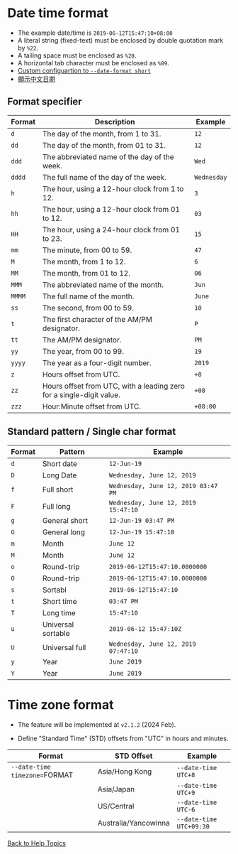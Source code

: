 ﻿
# Date time format

* The example date/time is ```2019-06-12T15:47:10+08:00```
* A literal string (fixed-text) must be enclosed by double quotation mark by ```%22```.
* A tailing space must be enclosed as ```%20```.
* A horizontal tab character must be enclosed as ```%09```.
* [Custom configuartion to ```--date-format short```](https://github.com/ck-yung/dir2cs/blob/main/docs/date-short-cfg.md)
* [顯示中文日期](https://github.com/ck-yung/dir2cs/blob/main/docs/date-in-chinese.md)

## Format specifier

| Format | Description | Example |
| ------ | ----------- | ------- |
| ```d``` | The day of the month, from 1 to 31. | ```12``` |
| ```dd``` | The day of the month, from 01 to 31. | ```12``` |
| ```ddd``` | The abbreviated name of the day of the week. | ```Wed``` |
| ```dddd``` | The full name of the day of the week. | ```Wednesday``` |
| ```h``` | The hour, using a 12-hour clock from 1 to 12. | ```3``` |
| ```hh``` | The hour, using a 12-hour clock from 01 to 12. | ```03``` |
| ```HH``` | The hour, using a 24-hour clock from 01 to 23. | ```15``` |
| ```mm``` | The minute, from 00 to 59. | ```47``` |
| ```M``` | The month, from 1 to 12. | ```6``` |
| ```MM``` | The month, from 01 to 12. | ```06``` |
| ```MMM``` | The abbreviated name of the month. | ```Jun``` |
| ```MMMM``` | The full name of the month. | ```June``` |
| ```ss``` | The second, from 00 to 59. | ```10``` |
| ```t``` | The first character of the AM/PM designator. | ```P``` |
| ```tt``` | The AM/PM designator. | ```PM``` |
| ```yy``` | The year, from 00 to 99. | ```19``` |
| ```yyyy``` | The year as a four-digit number. | ```2019``` |
| ```z``` | Hours offset from UTC. | ```+8``` |
| ```zz``` | Hours offset from UTC, with a leading zero for a single-digit value. | ```+08``` |
| ```zzz``` | Hour:Minute offset from UTC. | ```+08:00``` |

## Standard pattern / Single char format

| Format  | Pattern    | Example |
| ------  | -------    | ------- |
| ```d``` | Short date | ```12-Jun-19```
| ```D``` | Long Date | ```Wednesday, June 12, 2019```|
| ```f``` | Full short | ```Wednesday, June 12, 2019 03:47 PM``` |
| ```F``` | Full long | ```Wednesday, June 12, 2019 15:47:10```|
| ```g``` | General short   | ```12-Jun-19 03:47 PM``` |
| ```G``` | General long | ```12-Jun-19 15:47:10```|
| ```m``` | Month      | ```June 12``` |
| ```M``` | Month | ```June 12```|
| ```o``` | Round-trip | ```2019-06-12T15:47:10.0000000``` |
| ```O``` | Round-trip | ```2019-06-12T15:47:10.0000000```|
| ```s``` | Sortabl | ```2019-06-12T15:47:10``` |
| ```t``` | Short time | ```03:47 PM``` |
| ```T``` | Long time | ```15:47:10```|
| ```u``` | Universal sortable | ```2019-06-12 15:47:10Z``` |
| ```U``` | Universal full | ```Wednesday, June 12, 2019 07:47:10```|
| ```y``` | Year | ```June 2019``` |
| ```Y``` | Year | ```June 2019```|

# Time zone format

* The feature will be implemented at ```v2.1.2``` (2024 Feb).

* Define "Standard Time" (STD) offsets from "UTC" in hours and minutes.

| Format | STD Offset | Example |
| ------ | ----------- | ------- |
| ```--date-time timezone=```FORMAT | Asia/Hong Kong | ```--date-time UTC+8``` |
| | Asia/Japan | ```--date-time UTC+9``` |
| | US/Central | ```--date-time UTC-6``` |
| | Australia/Yancowinna | ```--date-time UTC+09:30``` |

[Back to Help Topics](https://github.com/ck-yung/dir2cs/blob/main/docs/HELP.md)
